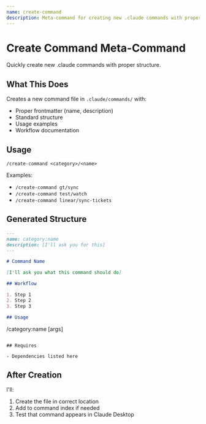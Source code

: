 ```yaml
---
name: create-command
description: Meta-command for creating new .claude commands with proper structure and documentation
---
```


# Create Command Meta-Command

Quickly create new .claude commands with proper structure.

## What This Does

Creates a new command file in `.claude/commands/` with:
- Proper frontmatter (name, description)
- Standard structure
- Usage examples
- Workflow documentation

## Usage

```
/create-command <category>/<name>
```

Examples:
- `/create-command gt/sync`
- `/create-command test/watch`
- `/create-command linear/sync-tickets`

## Generated Structure

```markdown
---
name: category:name
description: [I'll ask you for this]
---

# Command Name

[I'll ask you what this command should do]

## Workflow

1. Step 1
2. Step 2
3. Step 3

## Usage

```
/category:name [args]
```

## Requires

- Dependencies listed here
```

## After Creation

I'll:
1. Create the file in correct location
2. Add to command index if needed
3. Test that command appears in Claude Desktop
